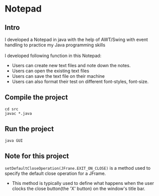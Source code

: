 # Notepad
## Intro
I developed a Notepad in java with the help of AWT/Swing with event handling to practice my Java programming skills<br>
<br>
I developed following function in this Notepad:
- Users can create new text files and note down the notes.
- Users can open the existing text files
- Users can save the text file on their machine
- Users can also format their test on different font-styles, font-size.

## Compile the project
```
cd src
javac *.java
```
## Run the project
```
java GUI
```
## Note for this project

```setDefaultCloseOperation(JFrane.EXIT_ON_CLOSE)``` is a method used to specify the default close operation for a JFrame.
- This method is typically used to define what happens when the user clocks the close button(the 'X' button) on the window's title bar.
<br>

